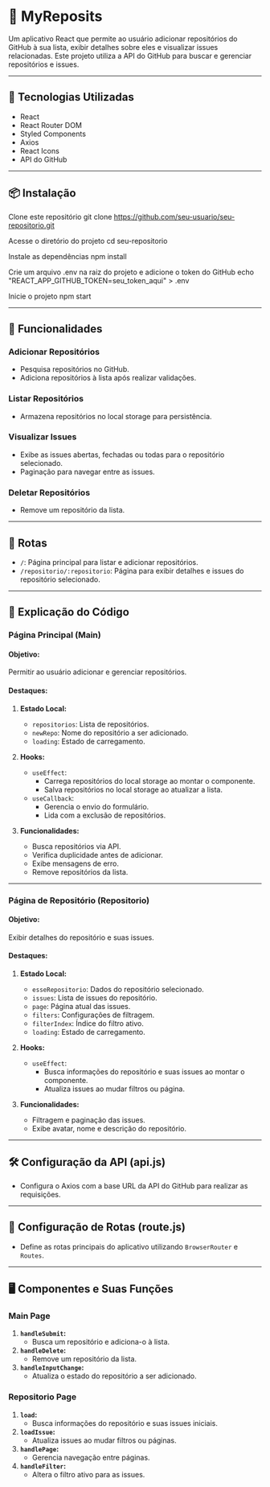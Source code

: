 # 📂 **MyReposits**

Um aplicativo React que permite ao usuário adicionar repositórios do GitHub à sua lista, exibir detalhes sobre eles e visualizar issues relacionadas. Este projeto utiliza a API do GitHub para buscar e gerenciar repositórios e issues.

---

## 🚀 **Tecnologias Utilizadas**
- React
- React Router DOM
- Styled Components
- Axios
- React Icons
- API do GitHub

---

## 📦 **Instalação**
Clone este repositório
git clone https://github.com/seu-usuario/seu-repositorio.git

Acesse o diretório do projeto
cd seu-repositorio

Instale as dependências
npm install

Crie um arquivo .env na raiz do projeto e adicione o token do GitHub
echo "REACT_APP_GITHUB_TOKEN=seu_token_aqui" > .env

Inicie o projeto
npm start

---

## 🧭 **Funcionalidades**

### **Adicionar Repositórios**
- Pesquisa repositórios no GitHub.
- Adiciona repositórios à lista após realizar validações.

### **Listar Repositórios**
- Armazena repositórios no local storage para persistência.

### **Visualizar Issues**
- Exibe as issues abertas, fechadas ou todas para o repositório selecionado.
- Paginação para navegar entre as issues.

### **Deletar Repositórios**
- Remove um repositório da lista.

---

## 🔗 **Rotas**
- `/`: Página principal para listar e adicionar repositórios.
- `/repositorio/:repositorio`: Página para exibir detalhes e issues do repositório selecionado.

---

## 📄 **Explicação do Código**

### **Página Principal (Main)**
#### **Objetivo:** 
Permitir ao usuário adicionar e gerenciar repositórios.

#### **Destaques:**
1. **Estado Local:** 
   - `repositorios`: Lista de repositórios.
   - `newRepo`: Nome do repositório a ser adicionado.
   - `loading`: Estado de carregamento.

2. **Hooks:**
   - `useEffect`: 
     - Carrega repositórios do local storage ao montar o componente.
     - Salva repositórios no local storage ao atualizar a lista.
   - `useCallback`: 
     - Gerencia o envio do formulário.
     - Lida com a exclusão de repositórios.

3. **Funcionalidades:**
   - Busca repositórios via API.
   - Verifica duplicidade antes de adicionar.
   - Exibe mensagens de erro.
   - Remove repositórios da lista.

---

### **Página de Repositório (Repositorio)**
#### **Objetivo:** 
Exibir detalhes do repositório e suas issues.

#### **Destaques:**
1. **Estado Local:** 
   - `esseRepositorio`: Dados do repositório selecionado.
   - `issues`: Lista de issues do repositório.
   - `page`: Página atual das issues.
   - `filters`: Configurações de filtragem.
   - `filterIndex`: Índice do filtro ativo.
   - `loading`: Estado de carregamento.

2. **Hooks:**
   - `useEffect`: 
     - Busca informações do repositório e suas issues ao montar o componente.
     - Atualiza issues ao mudar filtros ou página.

3. **Funcionalidades:**
   - Filtragem e paginação das issues.
   - Exibe avatar, nome e descrição do repositório.

---

## 🛠️ **Configuração da API (api.js)**
- Configura o Axios com a base URL da API do GitHub para realizar as requisições.

---

## 🔗 **Configuração de Rotas (route.js)**
- Define as rotas principais do aplicativo utilizando `BrowserRouter` e `Routes`.

---

## 🖥️ **Componentes e Suas Funções**

### **Main Page**
1. **`handleSubmit`:**
   - Busca um repositório e adiciona-o à lista.
2. **`handleDelete`:**
   - Remove um repositório da lista.
3. **`handleInputChange`:**
   - Atualiza o estado do repositório a ser adicionado.

### **Repositorio Page**
1. **`load`:**
   - Busca informações do repositório e suas issues iniciais.
2. **`loadIssue`:**
   - Atualiza issues ao mudar filtros ou páginas.
3. **`handlePage`:**
   - Gerencia navegação entre páginas.
4. **`handleFilter`:**
   - Altera o filtro ativo para as issues.
